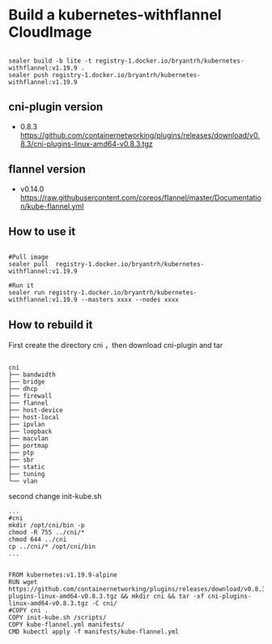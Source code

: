 # Build a kubernetes-withflannel CloudImage

```shell script

sealer build -b lite -t registry-1.docker.io/bryantrh/kubernetes-withflannel:v1.19.9 .
sealer push registry-1.docker.io/bryantrh/kubernetes-withflannel:v1.19.9

```

## cni-plugin version

+ 0.8.3 <https://github.com/containernetworking/plugins/releases/download/v0.8.3/cni-plugins-linux-amd64-v0.8.3.tgz>

## flannel version
+ v0.14.0 <https://raw.githubusercontent.com/coreos/flannel/master/Documentation/kube-flannel.yml>

## How to use it
```shell script

#Pull image
sealer pull  registry-1.docker.io/bryantrh/kubernetes-withflannel:v1.19.9

#Run it
sealer run registry-1.docker.io/bryantrh/kubernetes-withflannel:v1.19.9 --masters xxxx --nodes xxxx

```

##  How to rebuild it
First create the directory cni ，then download cni-plugin and tar
```shell script

cni
├── bandwidth
├── bridge
├── dhcp
├── firewall
├── flannel
├── host-device
├── host-local
├── ipvlan
├── loopback
├── macvlan
├── portmap
├── ptp
├── sbr
├── static
├── tuning
└── vlan

```

second change init-kube.sh
```shell script
...
#cni
mkdir /opt/cni/bin -p
chmod -R 755 ../cni/*
chmod 644 ../cni
cp ../cni/* /opt/cni/bin
...

```

```shell script

FROM kubernetes:v1.19.9-alpine
RUN wget https://github.com/containernetworking/plugins/releases/download/v0.8.3/cni-plugins-linux-amd64-v0.8.3.tgz && mkdir cni && tar -xf cni-plugins-linux-amd64-v0.8.3.tgz -C cni/
#COPY cni .
COPY init-kube.sh /scripts/
COPY kube-flannel.yml manifests/
CMD kubectl apply -f manifests/kube-flannel.yml

```
